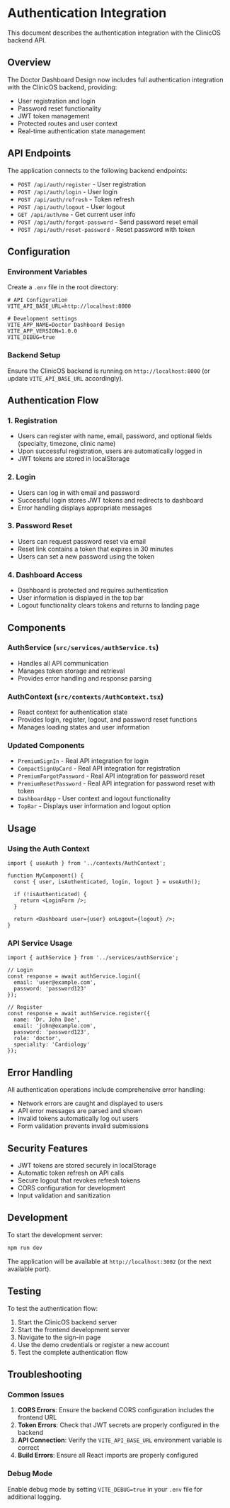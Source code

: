 # Authentication Integration

This document describes the authentication integration with the ClinicOS backend API.

## Overview

The Doctor Dashboard Design now includes full authentication integration with the ClinicOS backend, providing:

- User registration and login
- Password reset functionality
- JWT token management
- Protected routes and user context
- Real-time authentication state management

## API Endpoints

The application connects to the following backend endpoints:

- `POST /api/auth/register` - User registration
- `POST /api/auth/login` - User login
- `POST /api/auth/refresh` - Token refresh
- `POST /api/auth/logout` - User logout
- `GET /api/auth/me` - Get current user info
- `POST /api/auth/forgot-password` - Send password reset email
- `POST /api/auth/reset-password` - Reset password with token

## Configuration

### Environment Variables

Create a `.env` file in the root directory:

```env
# API Configuration
VITE_API_BASE_URL=http://localhost:8000

# Development settings
VITE_APP_NAME=Doctor Dashboard Design
VITE_APP_VERSION=1.0.0
VITE_DEBUG=true
```

### Backend Setup

Ensure the ClinicOS backend is running on `http://localhost:8000` (or update `VITE_API_BASE_URL` accordingly).

## Authentication Flow

### 1. Registration
- Users can register with name, email, password, and optional fields (specialty, timezone, clinic name)
- Upon successful registration, users are automatically logged in
- JWT tokens are stored in localStorage

### 2. Login
- Users can log in with email and password
- Successful login stores JWT tokens and redirects to dashboard
- Error handling displays appropriate messages

### 3. Password Reset
- Users can request password reset via email
- Reset link contains a token that expires in 30 minutes
- Users can set a new password using the token

### 4. Dashboard Access
- Dashboard is protected and requires authentication
- User information is displayed in the top bar
- Logout functionality clears tokens and returns to landing page

## Components

### AuthService (`src/services/authService.ts`)
- Handles all API communication
- Manages token storage and retrieval
- Provides error handling and response parsing

### AuthContext (`src/contexts/AuthContext.tsx`)
- React context for authentication state
- Provides login, register, logout, and password reset functions
- Manages loading states and user information

### Updated Components
- `PremiumSignIn` - Real API integration for login
- `CompactSignUpCard` - Real API integration for registration
- `PremiumForgotPassword` - Real API integration for password reset
- `PremiumResetPassword` - Real API integration for password reset with token
- `DashboardApp` - User context and logout functionality
- `TopBar` - Displays user information and logout option

## Usage

### Using the Auth Context

```tsx
import { useAuth } from '../contexts/AuthContext';

function MyComponent() {
  const { user, isAuthenticated, login, logout } = useAuth();
  
  if (!isAuthenticated) {
    return <LoginForm />;
  }
  
  return <Dashboard user={user} onLogout={logout} />;
}
```

### API Service Usage

```tsx
import { authService } from '../services/authService';

// Login
const response = await authService.login({
  email: 'user@example.com',
  password: 'password123'
});

// Register
const response = await authService.register({
  name: 'Dr. John Doe',
  email: 'john@example.com',
  password: 'password123',
  role: 'doctor',
  speciality: 'Cardiology'
});
```

## Error Handling

All authentication operations include comprehensive error handling:

- Network errors are caught and displayed to users
- API error messages are parsed and shown
- Invalid tokens automatically log out users
- Form validation prevents invalid submissions

## Security Features

- JWT tokens are stored securely in localStorage
- Automatic token refresh on API calls
- Secure logout that revokes refresh tokens
- CORS configuration for development
- Input validation and sanitization

## Development

To start the development server:

```bash
npm run dev
```

The application will be available at `http://localhost:3002` (or the next available port).

## Testing

To test the authentication flow:

1. Start the ClinicOS backend server
2. Start the frontend development server
3. Navigate to the sign-in page
4. Use the demo credentials or register a new account
5. Test the complete authentication flow

## Troubleshooting

### Common Issues

1. **CORS Errors**: Ensure the backend CORS configuration includes the frontend URL
2. **Token Errors**: Check that JWT secrets are properly configured in the backend
3. **API Connection**: Verify the `VITE_API_BASE_URL` environment variable is correct
4. **Build Errors**: Ensure all React imports are properly configured

### Debug Mode

Enable debug mode by setting `VITE_DEBUG=true` in your `.env` file for additional logging.
